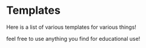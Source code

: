 # Templates

Here is a list of various templates for various things!

feel free to use anything you find for educational use!
